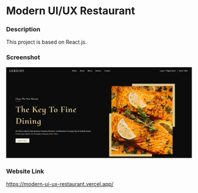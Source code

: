 
# Modern UI/UX Restaurant

### Description

This project is based on React.js.

### Screenshot

![alt text](https://github.com/atulchoudhary29/Modern-UI-UX-Restaurant/blob/main/public/Rest.png?raw=true)

### Website Link

https://modern-ui-ux-restaurant.vercel.app/




